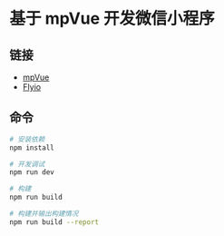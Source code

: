 # 基于 mpVue 开发微信小程序

## 链接

- [mpVue](http://mpvue.com)
- [Flyio](https://wendux.github.io/dist/#/doc/flyio/readme)

## 命令

``` bash
# 安装依赖
npm install

# 开发调试
npm run dev

# 构建
npm run build

# 构建并输出构建情况
npm run build --report
```
